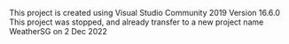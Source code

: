 This project is created using Visual Studio Community 2019 Version 16.6.0
This project was stopped, and already transfer to a new project name WeatherSG on 2 Dec 2022
